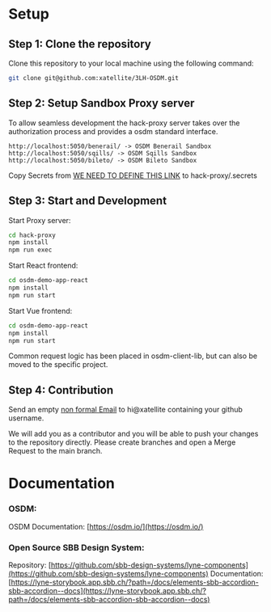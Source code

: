 # Setup

## Step 1: Clone the repository

Clone this repository to your local machine using the following command:

```bash
git clone git@github.com:xatellite/3LH-OSDM.git
```

## Step 2: Setup Sandbox Proxy server

To allow seamless development the hack-proxy server takes over the authorization process and provides a osdm standard interface.

```
http://localhost:5050/benerail/ -> OSDM Benerail Sandbox
http://localhost:5050/sqills/ -> OSDM Sqills Sandbox
http://localhost:5050/bileto/ -> OSDM Bileto Sandbox
```

Copy Secrets from [WE NEED TO DEFINE THIS LINK]() to hack-proxy/.secrets

## Step 3: Start and Development

Start Proxy server:

```bash
cd hack-proxy
npm install
npm run exec
```

Start React frontend:

```bash
cd osdm-demo-app-react
npm install
npm run start
```

Start Vue frontend:

```bash
cd osdm-demo-app-react
npm install
npm run start
```

Common request logic has been placed in osdm-client-lib, but can also be moved to the specific project.

## Step 4: Contribution

Send an empty [non formal Email](mailto:hi@xatellite?subject=Repo_Access) to hi@xatellite containing your github username.

We will add you as a contributor and you will be able to push your changes to the repository directly. Please create branches and open a Merge Request to the main branch.

# Documentation

### OSDM:

OSDM Documentation: [https://osdm.io/](https://osdm.io/)

### Open Source SBB Design System:

Repository: [https://github.com/sbb-design-systems/lyne-components](https://github.com/sbb-design-systems/lyne-components)
Documentation: [https://lyne-storybook.app.sbb.ch/?path=/docs/elements-sbb-accordion-sbb-accordion--docs](https://lyne-storybook.app.sbb.ch/?path=/docs/elements-sbb-accordion-sbb-accordion--docs)
